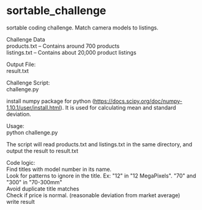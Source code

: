 # sortable_challenge
sortable coding challenge. Match camera models to listings.

Challenge Data<br />
products.txt – Contains around 700 products<br />
listings.txt – Contains about 20,000 product listings

Output File:<br />result.txt

Challenge Script:<br />challenge.py

install numpy package for python (https://docs.scipy.org/doc/numpy-1.10.1/user/install.html). It is used for calculating mean and standard deviation.

Usage:<br />python challenge.py

The script will read products.txt and listings.txt in the same directory, and output the result to result.txt

Code logic:<br />
Find titles with model number in its name.<br />
Look for patterns to ignore in the title. Ex: "12" in "12 MegaPixels". "70" and "300" in "70-300mm"<br />
Avoid duplicate title matches<br />
Check if price is normal. (reasonable deviation from market average)<br />
write result<br />











